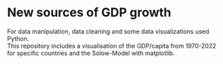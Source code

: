 # New sources of GDP growth

For data manipulation, data cleaning and some data visualizations used Python. \
This repository includes a visualisation of the GDP/capita from 1970-2022 for specific countries and the Solow-Model with matplotlib.
